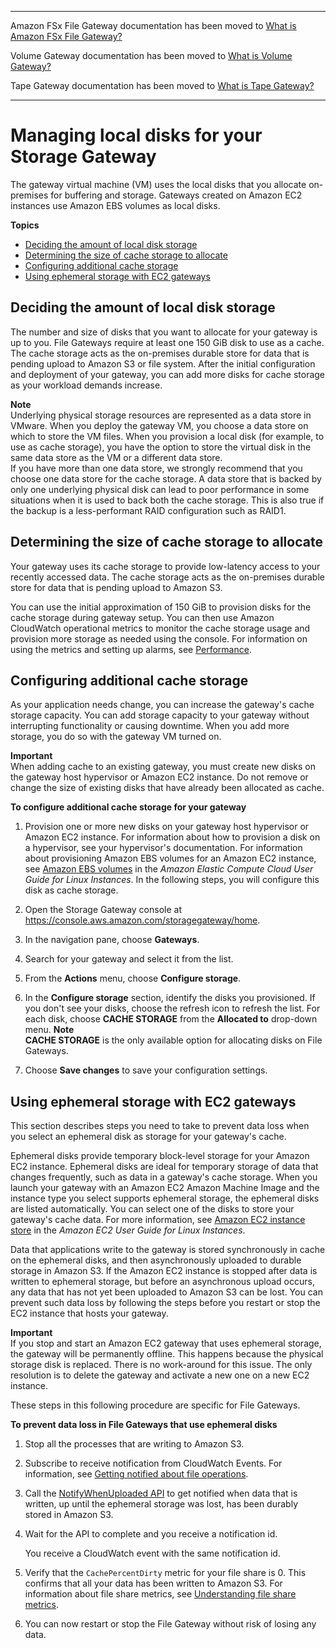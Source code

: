 --------

Amazon FSx File Gateway documentation has been moved to [What is Amazon FSx File Gateway?](https://docs.aws.amazon.com/filegateway/latest/filefsxw/WhatIsStorageGateway.html)

Volume Gateway documentation has been moved to [What is Volume Gateway?](https://docs.aws.amazon.com/storagegateway/latest/vgw/WhatIsStorageGateway.html)

Tape Gateway documentation has been moved to [What is Tape Gateway?](https://docs.aws.amazon.com/storagegateway/latest/tgw/WhatIsStorageGateway.html)

--------

# Managing local disks for your Storage Gateway<a name="ManagingLocalStorage-common"></a>

The gateway virtual machine \(VM\) uses the local disks that you allocate on\-premises for buffering and storage\. Gateways created on Amazon EC2 instances use Amazon EBS volumes as local disks\. 

**Topics**
+ [Deciding the amount of local disk storage](#decide-local-disks-and-sizes)
+ [Determining the size of cache storage to allocate](#CachedLocalDiskCacheSizing-common)
+ [Configuring additional cache storage](#ConfiguringLocalDiskStorage)
+ [Using ephemeral storage with EC2 gateways](#ephemeral-disk-cache)

## Deciding the amount of local disk storage<a name="decide-local-disks-and-sizes"></a>

The number and size of disks that you want to allocate for your gateway is up to you\. File Gateways require at least one 150 GiB disk to use as a cache\. The cache storage acts as the on\-premises durable store for data that is pending upload to Amazon S3 or file system\. After the initial configuration and deployment of your gateway, you can add more disks for cache storage as your workload demands increase\.

**Note**  
Underlying physical storage resources are represented as a data store in VMware\. When you deploy the gateway VM, you choose a data store on which to store the VM files\. When you provision a local disk \(for example, to use as cache storage\), you have the option to store the virtual disk in the same data store as the VM or a different data store\.  
If you have more than one data store, we strongly recommend that you choose one data store for the cache storage\. A data store that is backed by only one underlying physical disk can lead to poor performance in some situations when it is used to back both the cache storage\. This is also true if the backup is a less\-performant RAID configuration such as RAID1\.

## Determining the size of cache storage to allocate<a name="CachedLocalDiskCacheSizing-common"></a>

Your gateway uses its cache storage to provide low\-latency access to your recently accessed data\. The cache storage acts as the on\-premises durable store for data that is pending upload to Amazon S3\.

You can use the initial approximation of 150 GiB to provision disks for the cache storage during gateway setup\. You can then use Amazon CloudWatch operational metrics to monitor the cache storage usage and provision more storage as needed using the console\. For information on using the metrics and setting up alarms, see [Performance](Performance.md)\.

## Configuring additional cache storage<a name="ConfiguringLocalDiskStorage"></a>

As your application needs change, you can increase the gateway's cache storage capacity\. You can add storage capacity to your gateway without interrupting functionality or causing downtime\. When you add more storage, you do so with the gateway VM turned on\.

**Important**  
When adding cache to an existing gateway, you must create new disks on the gateway host hypervisor or Amazon EC2 instance\. Do not remove or change the size of existing disks that have already been allocated as cache\.<a name="GatewayWorkingStorageCachedTaskBuffer"></a>

**To configure additional cache storage for your gateway**

1. Provision one or more new disks on your gateway host hypervisor or Amazon EC2 instance\. For information about how to provision a disk on a hypervisor, see your hypervisor's documentation\. For information about provisioning Amazon EBS volumes for an Amazon EC2 instance, see [Amazon EBS volumes](https://docs.aws.amazon.com/AWSEC2/latest/UserGuide/ebs-volumes.html) in the *Amazon Elastic Compute Cloud User Guide for Linux Instances*\. In the following steps, you will configure this disk as cache storage\.

1. Open the Storage Gateway console at [https://console\.aws\.amazon\.com/storagegateway/home](https://console.aws.amazon.com/storagegateway/)\.

1. In the navigation pane, choose **Gateways**\.

1. Search for your gateway and select it from the list\.

1. From the **Actions** menu, choose **Configure storage**\.

1. In the **Configure storage** section, identify the disks you provisioned\. If you don't see your disks, choose the refresh icon to refresh the list\. For each disk, choose **CACHE STORAGE** from the **Allocated to** drop\-down menu\.
**Note**  
**CACHE STORAGE** is the only available option for allocating disks on File Gateways\.

1. Choose **Save changes** to save your configuration settings\.

## Using ephemeral storage with EC2 gateways<a name="ephemeral-disk-cache"></a>

This section describes steps you need to take to prevent data loss when you select an ephemeral disk as storage for your gateway's cache\.

Ephemeral disks provide temporary block\-level storage for your Amazon EC2 instance\. Ephemeral disks are ideal for temporary storage of data that changes frequently, such as data in a gateway's cache storage\. When you launch your gateway with an Amazon EC2 Amazon Machine Image and the instance type you select supports ephemeral storage, the ephemeral disks are listed automatically\. You can select one of the disks to store your gateway's cache data\. For more information, see [Amazon EC2 instance store](https://docs.aws.amazon.com/AWSEC2/latest/UserGuide/InstanceStorage.html) in the *Amazon EC2 User Guide for Linux Instances*\.

Data that applications write to the gateway is stored synchronously in cache on the ephemeral disks, and then asynchronously uploaded to durable storage in Amazon S3\. If the Amazon EC2 instance is stopped after data is written to ephemeral storage, but before an asynchronous upload occurs, any data that has not yet been uploaded to Amazon S3 can be lost\. You can prevent such data loss by following the steps before you restart or stop the EC2 instance that hosts your gateway\.

**Important**  
If you stop and start an Amazon EC2 gateway that uses ephemeral storage, the gateway will be permanently offline\. This happens because the physical storage disk is replaced\. There is no work\-around for this issue\. The only resolution is to delete the gateway and activate a new one on a new EC2 instance\.

These steps in this following procedure are specific for File Gateways\.

**To prevent data loss in File Gateways that use ephemeral disks**

1. Stop all the processes that are writing to Amazon S3\.

1. Subscribe to receive notification from CloudWatch Events\. For information, see [Getting notified about file operations](monitoring-file-gateway.md#get-notification)\.

1. Call the [NotifyWhenUploaded API](https://docs.aws.amazon.com/storagegateway/latest/APIReference/API_NotifyWhenUploaded.html) to get notified when data that is written, up until the ephemeral storage was lost, has been durably stored in Amazon S3\.

1. Wait for the API to complete and you receive a notification id\.

   You receive a CloudWatch event with the same notification id\.

1. Verify that the `CachePercentDirty` metric for your file share is 0\. This confirms that all your data has been written to Amazon S3\. For information about file share metrics, see [Understanding file share metrics](monitoring-file-gateway.md#monitoring-file-gateway-resources)\.

1. You can now restart or stop the File Gateway without risk of losing any data\.